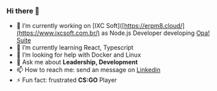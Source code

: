 ### Hi there 👋

- 🔭 I’m currently working on [IXC Soft]([https://erpm8.cloud/](https://www.ixcsoft.com.br/) as Node.js Developer developing [Opa! Suite](https://opasuite.com.br/)
- 🌱 I’m currently learning React, Typescript
- 🤔 I’m looking for help with Docker and Linux
- 💬 Ask me about **Leadership, Development**
- 📫 How to reach me: send an message on [Linkedin](https://www.linkedin.com/in/lucaschitolina/)
- ⚡ Fun fact: frustrated **CS:GO** Player
